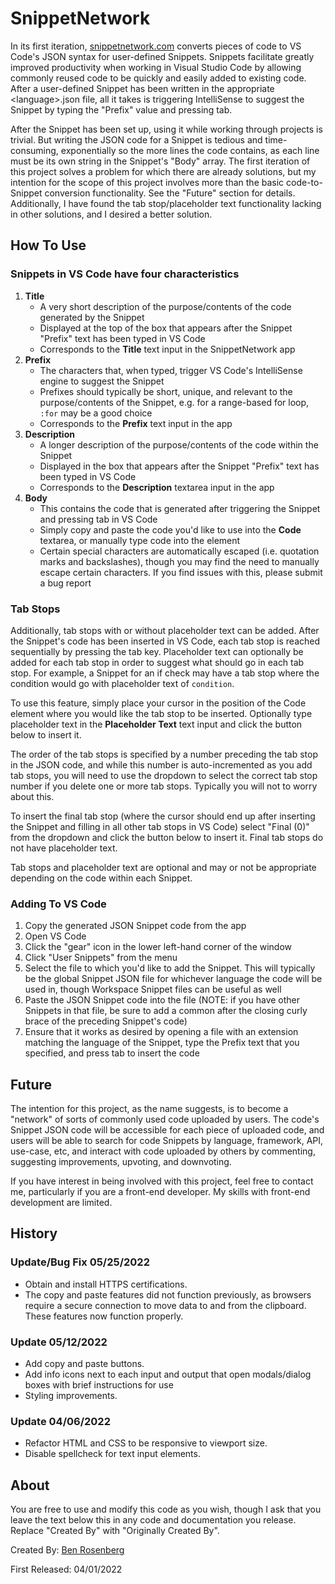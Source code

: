 # SnippetNetwork

In its first iteration, [snippetnetwork.com](https://snippetnetwork.com) converts pieces of code to VS Code's JSON syntax for user-defined Snippets. Snippets facilitate greatly improved productivity when working in Visual Studio Code by allowing commonly reused code to be quickly and easily added to existing code. After a user-defined Snippet has been written in the appropriate \<language\>.json file, all it takes is triggering IntelliSense to suggest the Snippet by typing the "Prefix" value and pressing tab.

After the Snippet has been set up, using it while working through projects is trivial. But writing the JSON code for a Snippet is tedious and time-consuming, exponentially so the more lines the code contains, as each line must be its own string in the Snippet's "Body" array. The first iteration of this project solves a problem for which there are already solutions, but my intention for the scope of this project involves more than the basic code-to-Snippet conversion functionality. See the "Future" section for details. Additionally, I have found the tab stop/placeholder text functionality lacking in other solutions, and I desired a better solution.

## How To Use

### Snippets in VS Code have four characteristics
  
1. __Title__
    - A very short description of the purpose/contents of the code generated by the Snippet
    - Displayed at the top of the box that appears after the Snippet "Prefix" text has been typed in VS Code
    - Corresponds to the __Title__ text input in the SnippetNetwork app
2. __Prefix__
    - The characters that, when typed, trigger VS Code's IntelliSense engine to suggest the Snippet
    - Prefixes should typically be short, unique, and relevant to the purpose/contents of the Snippet, e.g. for a range-based for loop, `:for` may be a good choice
    - Corresponds to the __Prefix__ text input in the app
3. __Description__
    - A longer description of the purpose/contents of the code within the Snippet
    - Displayed in the box that appears after the Snippet "Prefix" text has been typed in VS Code
    - Corresponds to the __Description__ textarea input in the app
4. __Body__
    - This contains the code that is generated after triggering the Snippet and pressing tab in VS Code
    - Simply copy and paste the code you'd like to use into the __Code__ textarea, or manually type code into the element
    - Certain special characters are automatically escaped (i.e. quotation marks and backslashes), though you may find the need to manually escape certain characters. If you find issues with this, please submit a bug report

### Tab Stops

Additionally, tab stops with or without placeholder text can be added. After the Snippet's code has been inserted in VS Code, each tab stop is reached sequentially by pressing the tab key. Placeholder text can optionally be added for each tab stop in order to suggest what should go in each tab stop. For example, a Snippet for an if check may have a tab stop where the condition would go with placeholder text of `condition`.

To use this feature, simply place your cursor in the position of the Code element where you would like the tab stop to be inserted. Optionally type placeholder text in the __Placeholder Text__ text input and click the button below to insert it.

The order of the tab stops is specified by a number preceding the tab stop in the JSON code, and while this number is auto-incremented as you add tab stops, you will need to use the dropdown to select the correct tab stop number if you delete one or more tab stops. Typically you will not to worry about this.

To insert the final tab stop (where the cursor should end up after inserting the Snippet and filling in all other tab stops in VS Code) select "Final (0)" from the dropdown and click the button below to insert it. Final tab stops do not have placeholder text.

Tab stops and placeholder text are optional and may or not be appropriate depending on the code within each Snippet.

### Adding To VS Code

1. Copy the generated JSON Snippet code from the app
2. Open VS Code
3. Click the "gear" icon in the lower left-hand corner of the window
4. Click "User Snippets" from the menu
5. Select the file to which you'd like to add the Snippet. This will typically be the global Snippet JSON file for whichever language the code will be used in, though Workspace Snippet files can be useful as well
6. Paste the JSON Snippet code into the file (NOTE: if you have other Snippets in that file, be sure to add a common after the closing curly brace of the preceding Snippet's code)
7. Ensure that it works as desired by opening a file with an extension matching the language of the Snippet, type the Prefix text that you specified, and press tab to insert the code

## Future

The intention for this project, as the name suggests, is to become a "network" of sorts of commonly used code uploaded by users. The code's Snippet JSON code will be accessible for each piece of uploaded code, and users will be able to search for code Snippets by language, framework, API, use-case, etc, and interact with code uploaded by others by commenting, suggesting improvements, upvoting, and downvoting.

If you have interest in being involved with this project, feel free to contact me, particularly if you are a front-end developer. My skills with front-end development are limited.

## History

### Update/Bug Fix 05/25/2022

- Obtain and install HTTPS certifications.
- The copy and paste features did not function previously, as browsers require a secure connection to move data to and from the clipboard. These features now function properly.

### Update 05/12/2022

- Add copy and paste buttons.
- Add info icons next to each input and output that open modals/dialog boxes with brief instructions for use
- Styling improvements.

### Update 04/06/2022

- Refactor HTML and CSS to be responsive to viewport size.
- Disable spellcheck for text input elements.

## About

You are free to use and modify this code as you wish, though I ask that you leave the text below this in any code and documentation you release. Replace "Created By" with "Originally Created By".

Created By: [Ben Rosenberg](www.linkedin.com/in/ben-rosenberg-688a60213)

First Released: 04/01/2022
